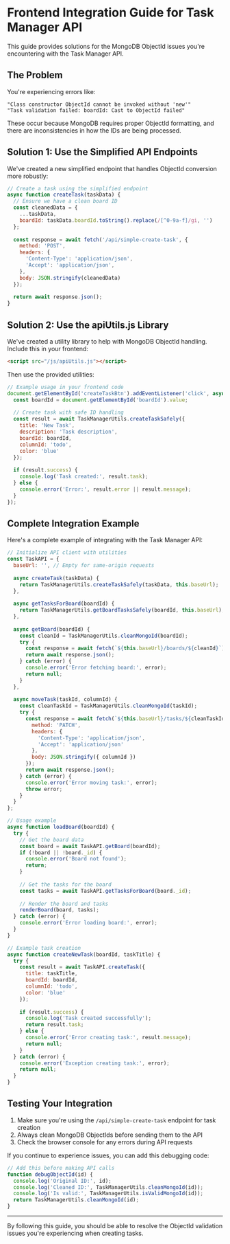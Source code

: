 # Frontend Integration Guide for Task Manager API

This guide provides solutions for the MongoDB ObjectId issues you're encountering with the Task Manager API.

## The Problem

You're experiencing errors like:
```
"Class constructor ObjectId cannot be invoked without 'new'"
"Task validation failed: boardId: Cast to ObjectId failed"
```

These occur because MongoDB requires proper ObjectId formatting, and there are inconsistencies in how the IDs are being processed.

## Solution 1: Use the Simplified API Endpoints

We've created a new simplified endpoint that handles ObjectId conversion more robustly:

```javascript
// Create a task using the simplified endpoint
async function createTask(taskData) {
  // Ensure we have a clean board ID
  const cleanedData = {
    ...taskData,
    boardId: taskData.boardId.toString().replace(/[^0-9a-f]/gi, '')
  };
  
  const response = await fetch('/api/simple-create-task', {
    method: 'POST',
    headers: {
      'Content-Type': 'application/json',
      'Accept': 'application/json',
    },
    body: JSON.stringify(cleanedData)
  });
  
  return await response.json();
}
```

## Solution 2: Use the apiUtils.js Library

We've created a utility library to help with MongoDB ObjectId handling. Include this in your frontend:

```html
<script src="/js/apiUtils.js"></script>
```

Then use the provided utilities:

```javascript
// Example usage in your frontend code
document.getElementById('createTaskBtn').addEventListener('click', async () => {
  const boardId = document.getElementById('boardId').value;
  
  // Create task with safe ID handling
  const result = await TaskManagerUtils.createTaskSafely({
    title: 'New Task',
    description: 'Task description',
    boardId: boardId,
    columnId: 'todo',
    color: 'blue'
  });
  
  if (result.success) {
    console.log('Task created:', result.task);
  } else {
    console.error('Error:', result.error || result.message);
  }
});
```

## Complete Integration Example

Here's a complete example of integrating with the Task Manager API:

```javascript
// Initialize API client with utilities
const TaskAPI = {
  baseUrl: '', // Empty for same-origin requests
  
  async createTask(taskData) {
    return TaskManagerUtils.createTaskSafely(taskData, this.baseUrl);
  },
  
  async getTasksForBoard(boardId) {
    return TaskManagerUtils.getBoardTasksSafely(boardId, this.baseUrl);
  },
  
  async getBoard(boardId) {
    const cleanId = TaskManagerUtils.cleanMongoId(boardId);
    try {
      const response = await fetch(`${this.baseUrl}/boards/${cleanId}`);
      return await response.json();
    } catch (error) {
      console.error('Error fetching board:', error);
      return null;
    }
  },
  
  async moveTask(taskId, columnId) {
    const cleanTaskId = TaskManagerUtils.cleanMongoId(taskId);
    try {
      const response = await fetch(`${this.baseUrl}/tasks/${cleanTaskId}/move`, {
        method: 'PATCH',
        headers: {
          'Content-Type': 'application/json',
          'Accept': 'application/json'
        },
        body: JSON.stringify({ columnId })
      });
      return await response.json();
    } catch (error) {
      console.error('Error moving task:', error);
      throw error;
    }
  }
};

// Usage example
async function loadBoard(boardId) {
  try {
    // Get the board data
    const board = await TaskAPI.getBoard(boardId);
    if (!board || !board._id) {
      console.error('Board not found');
      return;
    }
    
    // Get the tasks for the board
    const tasks = await TaskAPI.getTasksForBoard(board._id);
    
    // Render the board and tasks
    renderBoard(board, tasks);
  } catch (error) {
    console.error('Error loading board:', error);
  }
}

// Example task creation
async function createNewTask(boardId, taskTitle) {
  try {
    const result = await TaskAPI.createTask({
      title: taskTitle,
      boardId: boardId,
      columnId: 'todo',
      color: 'blue'
    });
    
    if (result.success) {
      console.log('Task created successfully');
      return result.task;
    } else {
      console.error('Error creating task:', result.message);
      return null;
    }
  } catch (error) {
    console.error('Exception creating task:', error);
    return null;
  }
}
```

## Testing Your Integration

1. Make sure you're using the `/api/simple-create-task` endpoint for task creation
2. Always clean MongoDB ObjectIds before sending them to the API
3. Check the browser console for any errors during API requests

If you continue to experience issues, you can add this debugging code:

```javascript
// Add this before making API calls
function debugObjectId(id) {
  console.log('Original ID:', id);
  console.log('Cleaned ID:', TaskManagerUtils.cleanMongoId(id));
  console.log('Is valid:', TaskManagerUtils.isValidMongoId(id));
  return TaskManagerUtils.cleanMongoId(id);
}
```

---

By following this guide, you should be able to resolve the ObjectId validation issues you're experiencing when creating tasks. 
